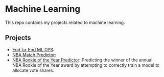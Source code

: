 # Machine Learning

This repo contains my projects related to machine learning.

## Projects

  - [End-to-End ML OPS](https://github.com/Elijah-Rodriguez/machine-learning/tree/main/ML%20OPS):
  - [NBA Match Predictor](https://github.com/Elijah-Rodriguez/machine-learning/tree/main/NBA%20Match%20Predictor):
  - [NBA Rookie of the Year Predictor](https://github.com/Elijah-Rodriguez/machine-learning/tree/main/NBA%20Rookie%20of%20the%20Year%20Predictor): Predicting the winner of the annual NBA Rookie of the Year award by attempting to correctly train a model to allocate vote shares.

